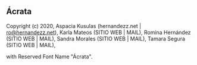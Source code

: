 
Ácrata
------

Copyright (c) 2020,
	Aspacia Kusulas  (hernandezz.net | ro@hernandezz.net),
	Karla Mateos     (SITIO WEB | MAIL),
	Romina Hernández (SITIO WEB | MAIL),
	Sandra Morales   (SITIO WEB | MAIL),
	Tamara Segura    (SITIO WEB | MAIL),
	
with Reserved Font Name "Ácrata".